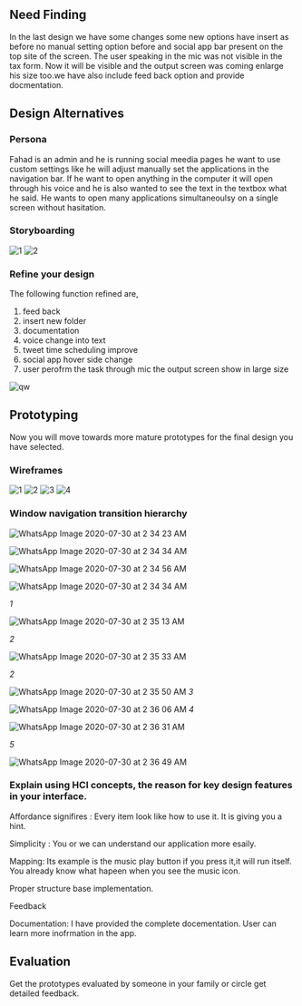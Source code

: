 ## Need Finding ##
In the last design we have some changes some new options have insert as before no manual setting option before and social app bar present on the top site of the screen.
The user speaking in the mic was not visible in the tax form. Now it will be visible and the output screen was coming enlarge his size too.we have also include feed back option and provide docmentation.

## Design Alternatives ##

### Persona ###
Fahad is an admin and he is running social meedia pages he want to use custom settings like he will adjust manually set the applications in the navigation bar. If he want to open anything in the computer it will open through his voice and he is also wanted to see the text in the textbox what he said. He wants to open many applications simultaneoulsy on a single screen without hasitation.

### Storyboarding ###

![1](https://user-images.githubusercontent.com/51967342/88843931-4dc56500-d1fb-11ea-9ba9-e4a446be722a.jpeg)
![2](https://user-images.githubusercontent.com/51967342/88843936-4ef69200-d1fb-11ea-9c00-f0c9b4f19f45.jpeg)

### Refine your design ###

The following function refined are, 
1) feed back 
2) insert new folder 
3) documentation 
4) voice change into text
5) tweet time scheduling improve 
6) social app hover side change 
7) user perofrm the task through mic the output screen show in large size

![qw](https://user-images.githubusercontent.com/66660943/88834723-ac83e200-d1ed-11ea-9f2a-6c3221a3f2ba.jpeg)


## Prototyping ##
Now you will move towards more mature prototypes for the final design you have selected.

### Wireframes

![1](https://user-images.githubusercontent.com/51967342/88836418-1604f000-d1f0-11ea-8402-ad288bf37b2a.png)
![2](https://user-images.githubusercontent.com/51967342/88836429-19987700-d1f0-11ea-92ec-fd9ef710b72c.png)
![3](https://user-images.githubusercontent.com/51967342/88836436-1bfad100-d1f0-11ea-90bf-2bc5ab35ad11.png)
![4](https://user-images.githubusercontent.com/51967342/88836445-1e5d2b00-d1f0-11ea-9629-4abc394de554.png)

### Window navigation transition hierarchy

![WhatsApp Image 2020-07-30 at 2 34 23 AM](https://user-images.githubusercontent.com/66660943/88856336-c2090400-d20d-11ea-99ac-77ec9d4d2b6d.jpeg) 

                                 
![WhatsApp Image 2020-07-30 at 2 34 34 AM](https://user-images.githubusercontent.com/66660943/88856338-c2a19a80-d20d-11ea-8b3d-3bfc11f48963.jpeg)

 
 
![WhatsApp Image 2020-07-30 at 2 34 56 AM](https://user-images.githubusercontent.com/66660943/88856321-bd445000-d20d-11ea-8bed-9159b7a8d1a6.jpeg)
      
      
  ![WhatsApp Image 2020-07-30 at 2 34 34 AM](https://user-images.githubusercontent.com/66660943/88856338-c2a19a80-d20d-11ea-8b3d-3bfc11f48963.jpeg)


*1*

 ![WhatsApp Image 2020-07-30 at 2 35 13 AM](https://user-images.githubusercontent.com/66660943/88856325-bfa6aa00-d20d-11ea-8680-d0e513be7f55.jpeg)

*2*

![WhatsApp Image 2020-07-30 at 2 35 33 AM](https://user-images.githubusercontent.com/66660943/88856326-bfa6aa00-d20d-11ea-8b64-775ebf58d5bc.jpeg)

*2*

![WhatsApp Image 2020-07-30 at 2 35 50 AM](https://user-images.githubusercontent.com/66660943/88856328-c03f4080-d20d-11ea-81d0-486ee30e4a4e.jpeg)
*3*

![WhatsApp Image 2020-07-30 at 2 36 06 AM](https://user-images.githubusercontent.com/66660943/88856330-c0d7d700-d20d-11ea-8433-82c7851f69cd.jpeg)
*4*

![WhatsApp Image 2020-07-30 at 2 36 31 AM](https://user-images.githubusercontent.com/66660943/88856332-c1706d80-d20d-11ea-81ff-a3a65da939cd.jpeg)

*5*

![WhatsApp Image 2020-07-30 at 2 36 49 AM](https://user-images.githubusercontent.com/66660943/88856334-c1706d80-d20d-11ea-97ff-7bb9b97a92a3.jpeg)







### Explain using HCI concepts, the reason for key design features in your interface.

Affordance signifires : Every item look like how to use it. It is giving you a hint.

Simplicity : You or we can understand our application more esaily.

Mapping: Its example is the music play button if you press it,it will run itself. You already know what hapeen when you see the music icon.

Proper structure base implementation.

Feedback 

Documentation: I have provided the complete docementation. User can learn more inofrmation in the app.

## Evaluation ##
Get the prototypes evaluated by someone in your family or circle get detailed feedback.
